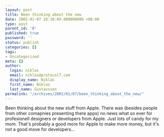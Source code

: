 ```yaml
---
layout: post
title: Been thinking about the new
date: 2002-01-07 20:38:09.000000000 +00:00
type: post
parent_id: '0'
published: true
password: ''
status: publish
categories: []
tags:
- Uncategorized
meta: {}
author:
  login: niklas
  email: niklas@protocol7.com
  display_name: Niklas
  first_name: Niklas
  last_name: Gustavsson
permalink: "/archives/2002/01/07/been_thinking_about_the_new/"
---
```

Been thinking about the new stuff from Apple. There was (besides people from other comapnies presenting there apps) no news what so ever for profesionell designers or developers from Apple. Just lots of candy for my mom. That's probably a good more for Apple to make more money, but it's not a good move for developers...

